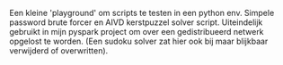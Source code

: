 Een kleine 'playground' om scripts te testen in een python env. Simpele password brute forcer en AIVD kerstpuzzel solver script. Uiteindelijk gebruikt in mijn pyspark project om over een gedistribueerd netwerk opgelost te worden. (Een sudoku solver zat hier ook bij maar blijkbaar verwijderd of overwritten).
